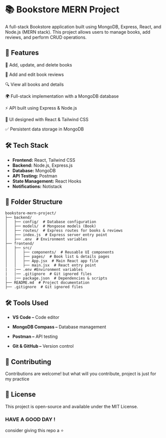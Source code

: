 # 📚 Bookstore MERN Project

A full-stack Bookstore application built using MongoDB, Express, React, and Node.js (MERN stack). This project allows users to manage books, add reviews, and perform CRUD operations.

## 🚀 Features

📖 Add, update, and delete books

📝 Add and edit book reviews

🔍 View all books and details

🌍 Full-stack implementation with a MongoDB database

⚡ API built using Express & Node.js

🎨 UI designed with React & Tailwind CSS

✅ Persistent data storage in MongoDB

## 🛠 Tech Stack

- **Frontend:** React, Tailwind CSS  
- **Backend:** Node.js, Express.js  
- **Database:** MongoDB  
- **API Testing:** Postman  
- **State Management:** React Hooks  
- **Notifications:** Notistack  


## 📂 Folder Structure

```plaintext
bookstore-mern-project/
├── backend/
│   ├── config/  # Database configuration
│   ├── models/  # Mongoose models (Book)
│   ├── routes/  # Express routes for books & reviews
│   ├── index.js  # Express server entry point
│   ├── .env  # Environment variables
├── frontend/
│   ├── src/
│   │   ├── components/  # Reusable UI components
│   │   ├── pages/  # Book list & details pages
│   │   ├── App.jsx  # Main React app file
│   │   ├── main.jsx  # React entry point
|   |── .env #Environment variables
|   |── .gitignore  # Git ignored files
|   |── package.json  # Dependencies & scripts
├── README.md  # Project documentation
├── .gitignore  # Git ignored files
```


## 🛠 Tools Used

- **VS Code –** Code editor

- **MongoDB Compass –** Database management

- **Postman –** API testing

- **Git & GitHub –** Version control

## 🤝 Contributing

Contributions are welcome! but what will you contribute, project is just for my practice

## 📜 License

This project is open-source and available under the MIT License.

### HAVE A GOOD DAY !
consider giving this repo a ⭐


